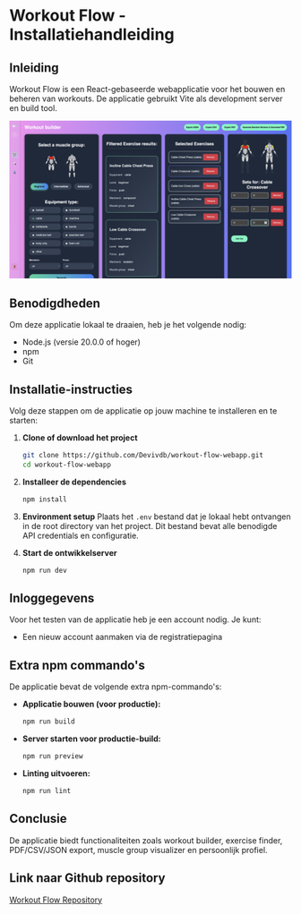 # Workout Flow - Installatiehandleiding

## Inleiding

Workout Flow is een React-gebaseerde webapplicatie voor het bouwen en beheren van workouts. De applicatie gebruikt Vite als development server en build tool.

![Workout builder page](src/assets/pictures/workoutBuilder.png)

## Benodigdheden
Om deze applicatie lokaal te draaien, heb je het volgende nodig:

- Node.js (versie 20.0.0 of hoger)
- npm
- Git

## Installatie-instructies
Volg deze stappen om de applicatie op jouw machine te installeren en te starten:

1. **Clone of download het project**
   ```bash
   git clone https://github.com/Devivdb/workout-flow-webapp.git
   cd workout-flow-webapp
   ```

2. **Installeer de dependencies**
   ```bash
   npm install
   ```

3. **Environment setup**
   Plaats het `.env` bestand dat je lokaal hebt ontvangen in de root directory van het project. Dit bestand bevat alle benodigde API credentials en configuratie.

4. **Start de ontwikkelserver**
   ```bash
   npm run dev
   ```

## Inloggegevens

Voor het testen van de applicatie heb je een account nodig. Je kunt:
- Een nieuw account aanmaken via de registratiepagina

## Extra npm commando's
De applicatie bevat de volgende extra npm-commando's:

- **Applicatie bouwen (voor productie):**
  ```bash
  npm run build
  ```

- **Server starten voor productie-build:**
  ```bash
  npm run preview
  ```

- **Linting uitvoeren:**
  ```bash
  npm run lint
  ```

## Conclusie

De applicatie biedt functionaliteiten zoals workout builder, exercise finder, PDF/CSV/JSON export, muscle group visualizer en persoonlijk profiel.

## Link naar Github repository

[Workout Flow Repository](https://github.com/Devivdb/workout-flow-webapp)
